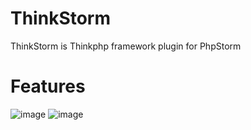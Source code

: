 # ThinkStorm
ThinkStorm is Thinkphp framework  plugin for PhpStorm

# Features
![image](https://github.com/zenus/ThinkStorm/images/refer.png)
![image](https://github.com/zenus/ThinkStorm/images/auto.png)
